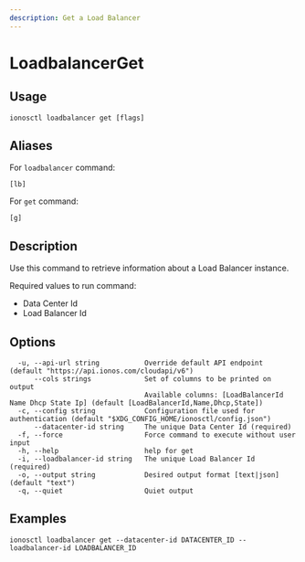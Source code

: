 ```yaml
---
description: Get a Load Balancer
---
```


# LoadbalancerGet

## Usage

```text
ionosctl loadbalancer get [flags]
```

## Aliases

For `loadbalancer` command:

```text
[lb]
```

For `get` command:

```text
[g]
```

## Description

Use this command to retrieve information about a Load Balancer instance.

Required values to run command:

* Data Center Id
* Load Balancer Id

## Options

```text
  -u, --api-url string           Override default API endpoint (default "https://api.ionos.com/cloudapi/v6")
      --cols strings             Set of columns to be printed on output 
                                 Available columns: [LoadBalancerId Name Dhcp State Ip] (default [LoadBalancerId,Name,Dhcp,State])
  -c, --config string            Configuration file used for authentication (default "$XDG_CONFIG_HOME/ionosctl/config.json")
      --datacenter-id string     The unique Data Center Id (required)
  -f, --force                    Force command to execute without user input
  -h, --help                     help for get
  -i, --loadbalancer-id string   The unique Load Balancer Id (required)
  -o, --output string            Desired output format [text|json] (default "text")
  -q, --quiet                    Quiet output
```

## Examples

```text
ionosctl loadbalancer get --datacenter-id DATACENTER_ID --loadbalancer-id LOADBALANCER_ID
```

